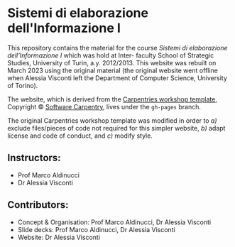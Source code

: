 # Sistemi di elaborazione dell'Informazione I

This repository contains the material for the course *Sistemi di elaborazione dell'Informazione I* which was hold at Inter- faculty School of Strategic Studies, University of Turin, a.y. 2012/2013.
This website was rebuilt on March 2023 using the original material (the original website went offline when Alessia Visconti left the Department of Computer Science, University of Torino).

The website, which is derived from the [Carpentries workshop template](https://github.com/carpentries/workshop-template), Copyright © [Software Carpentry](http://software-carpentry.org/), lives under the `gh-pages` branch.

The original Carpentries workshop template was modified in order to *a)* exclude files/pieces of code not required for this simpler website, *b)* adapt license and code of conduct, and *c)* modify style. 


## Instructors:

- Prof Marco Aldinucci
- Dr Alessia Visconti


## Contributors:

- Concept & Organisation: Prof Marco Aldinucci, Dr Alessia Visconti
- Slide decks: Prof Marco Aldinucci, Dr Alessia Visconti
- Website: Dr Alessia Visconti

